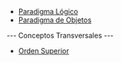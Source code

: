 -   [Paradigma Lógico](paradigma-logico.md)
-   [Paradigma de Objetos](paradigma-de-objetos.md)

--- Conceptos Transversales ---

-   [Orden Superior](orden-superior.md)

